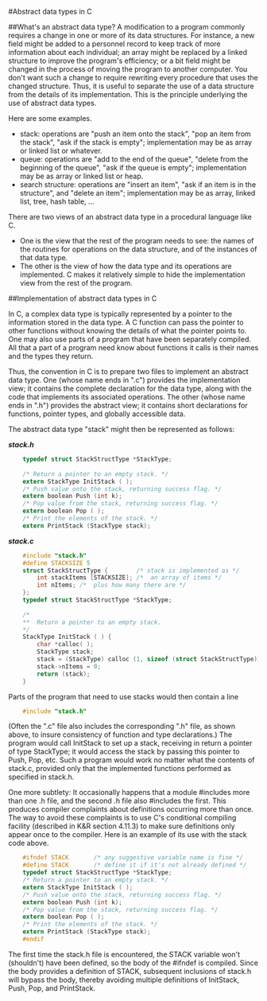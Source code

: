 #Abstract data types in C

##What's an abstract data type? 
A modification to a program commonly requires a change in one or more of its data structures. For instance, a new field might be added to a personnel record to keep track of more information about each individual; an array might be replaced by a linked structure to improve the program's efficiency; or a bit field might be changed in the process of moving the program to another computer. You don't want such a change to require rewriting every procedure that uses the changed structure. Thus, it is useful to separate the use of a data structure from the details of its implementation. This is the principle underlying the use of abstract data types.

Here are some examples.

  +  stack: operations are "push an item onto the stack", "pop an item from the stack", "ask if the stack is empty"; implementation may be as array or linked list or whatever.
  +  queue: operations are "add to the end of the queue", "delete from the beginning of the queue", "ask if the queue is empty"; implementation may be as array or linked list or heap.
  +  search structure: operations are "insert an item", "ask if an item is in the structure", and "delete an item"; implementation may be as array, linked list, tree, hash table, ... 

There are two views of an abstract data type in a procedural language like C. 
  +  One is the view that the rest of the program needs to see: the names of the routines for operations on the data structure, and of the instances of that data type. 
  +  The other is the view of how the data type and its operations are implemented. C makes it relatively simple to hide the implementation view from the rest of the program. 

##Implementation of abstract data types in C 

In C, a complex data type is typically represented by a pointer to the information stored in the data type. A C function can pass the pointer to other functions without knowing the details of what the pointer points to. One may also use parts of a program that have been separately compiled. All that a part of a program need know about functions it calls is their names and the types they return.

Thus, the convention in C is to prepare two files to implement an abstract data type. One (whose name ends in ".c") provides the implementation view; it contains the complete declaration for the data type, along with the code that implements its associated operations. The other (whose name ends in ".h") provides the abstract view; it contains short declarations for functions, pointer types, and globally accessible data. 

The abstract data type "stack" might then be represented as follows:

**_stack.h_**
```c
	typedef struct StackStructType *StackType;
	
	/* Return a pointer to an empty stack. */
	extern StackType InitStack ( );
	/* Push value onto the stack, returning success flag. */
	extern boolean Push (int k);
	/* Pop value from the stack, returning success flag. */
	extern boolean Pop ( );
	/* Print the elements of the stack. */
	extern PrintStack (StackType stack);
```

**_stack.c_**
```c
	#include "stack.h"
	#define STACKSIZE 5
	struct StackStructType {		/* stack is implemented as */
		int stackItems [STACKSIZE];	/*  an array of items */
		int nItems;	/*  plus how many there are */
	};
	typedef struct StackStructType *StackType;
	
	/*
	**	Return a pointer to an empty stack.
	*/
	StackType InitStack ( ) {
		char *calloc( );
		StackType stack;
		stack = (StackType) calloc (1, sizeof (struct StackStructType));
		stack->nItems = 0;
		return (stack);
	}
```

Parts of the program that need to use stacks would then contain a line
```c
	#include "stack.h"
```
(Often the ".c" file also includes the corresponding ".h" file, as shown above, to insure consistency of function and type declarations.) The program would call InitStack to set up a stack, receiving in return a pointer of type StackType; it would access the stack by passing this pointer to Push, Pop, etc. Such a program would work no matter what the contents of stack.c, provided only that the implemented functions performed as specified in stack.h.

One more subtlety: It occasionally happens that a module #includes more than one .h file, and the second .h file also #includes the first. This produces compiler complaints about definitions occurring more than once. The way to avoid these complaints is to use C's conditional compiling facility (described in K&R section 4.11.3) to make sure definitions only appear once to the compiler. Here is an example of its use with the stack code above.
```c
	#ifndef STACK		/* any suggestive variable name is fine */
	#define STACK		/* define it if it's not already defined */
	typedef struct StackStructType *StackType;
	/* Return a pointer to an empty stack. */
	extern StackType InitStack ( );
	/* Push value onto the stack, returning success flag. */
	extern boolean Push (int k);
	/* Pop value from the stack, returning success flag. */
	extern boolean Pop ( );
	/* Print the elements of the stack. */
	extern PrintStack (StackType stack);
	#endif
```
The first time the stack.h file is encountered, the STACK variable won't (shouldn't) have been defined, so the body of the #ifndef is compiled. Since the body provides a definition of STACK, subsequent inclusions of stack.h will bypass the body, thereby avoiding multiple definitions of InitStack, Push, Pop, and PrintStack. 
